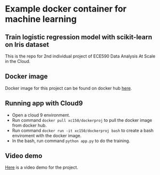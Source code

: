 # Example docker container for machine learning
## Train logistic regression model with scikit-learn on Iris dataset

This is the repo for 2nd individual project of ECE590  Data Analysis At Scale in the Cloud.

## Docker image
Docker image for this project can be found on docker hub [here](https://hub.docker.com/r/xc150/dockerproj).

## Running app with Cloud9
- Open a cloud 9 environment.
- Run command `docker pull xc150/dockerproj` to pull the docker image from docker hub.
- Run command `docker run -it xc150/dockerproj bash` to create a bash enviroment with the docker image.
- In the bash, run command `python app.py` to do the training.

## Video demo
[Here](https://youtu.be/FzZ90HxVWFY) is a video demo for the project.
